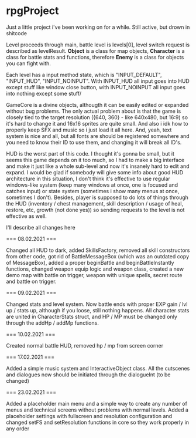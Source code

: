 # rpgProject

Just a little project i've been working on for a while.
Still active, but drown in shitcode

Level proceeds through main, battle level is levels[0], level switch request is described as levelResult.
<b>Object</b> is a class for map objects, <b>Character</b> is a class for battle stats and functions, therefore <b>Enemy</b> is a class for objects you can fight with.

Each level has a input method state, which is "INPUT_DEFAULT", "INPUT_HUD", "INPUT_NOINPUT".
With INPUT_HUD all input goes into HUD except stuff like window close button,
with INPUT_NOINPUT all input goes into nothing except some stuff/

GameCore is a divine objects, althougth it can be easily edited or expanded without bug problems. The only actual problem about is that the game is closely tied to the
target resolution ({640, 360} - like 640x480, but 16:9) so it's hard to change it and 16x16 sprites are quite small. And also i idk how to properly keep SFX and music
so i just load it all here. And, yeah, text system is nice and all, but all fonts are should be registered somewhere and you need to know their ID to use them, and
changing it will break all ID's.

HUD is the worst part of this code. I thought it's gonna be small, but it seems this game depends on it too much, so I had
to make a big interface and make it just like a whole sub-level and now it's insanely hard to edit and expand.
I would be glad if somebody will give some info about good HUD architecture in this situation, I don't think it's effective to use regular
windows-like system (keep many windows at once, one is focused and catches input) or state system (sometimes i show many menus at once, sometimes I don't).
Besides, player is supposed to do lots of things through the HUD (inventory / chest management, skill description / usage of heal, restore, etc, growth (not done yes)) so
sending requests to the level is not effective as well.

I'll describe all changes here

=== 08.02.2021 ===

Changed all HUD to dark, added SkillsFactory, removed all skill constructors from other code, got rid of BattleMessageBox (which was an outdated copy of MessageBox), added a proper beginBattle and beginBattleInstantly functions, changed weapon equip logic and weapon class, created a new demo map with battle on trigger, weapon with unique spells, secret route and battle on trigger.

=== 09.02.2021 ===

Changed stats and level system. Now battle ends with proper EXP gain / lvl up / stats up, although if you loose, still nothing happens. All character stats are united in CharacterStats struct, and HP / MP must be changed only through the addHp / addMp functions.

=== 10.02.2021 ===

Created normal battle HUD, removed hp / mp from screen corner

=== 17.02.2021 ===

Added a simple music system and InteractiveObject class. All the cutscenes and dialogues now should be initiated through the dialogueInt (to be changed)

=== 23.02.2021 ===

Added a placeholder main menu and a simple way to create any number of menus and technical screens without problems with normal levels. Added a placeholder settings with fullscreen and resolution configuration and changed setFS and setResolution functions in core so they work properly in any order
